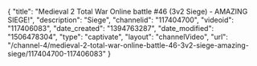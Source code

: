 {
    "title": "Medieval 2 Total War Online battle #46 (3v2 Siege) - AMAZING SIEGE!",
    "description": "Siege",
    "channelid": "117404700",
    "videoid": "117406083",
    "date_created": "1394763287",
    "date_modified": "1506478304",
    "type": "captivate",
    "layout": "channelVideo",
    "url": "\/channel-4\/medieval-2-total-war-online-battle-46-3v2-siege-amazing-siege\/117404700-117406083"
}